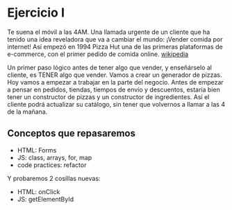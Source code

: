 # Ejercicio I
Te suena el móvil a las 4AM. Una llamada urgente de un cliente que ha tenido una idea reveladora que va a cambiar el mundo: 
¡Vender comida por internet!
Así empezó en 1994 Pizza Hut una de las primeras plataformas de e-commerce, con el primer pedido de comida online. [wikipedia](https://es.wikipedia.org/wiki/Pedido_de_comida_en_l%C3%ADnea)


Un primer paso lógico antes de tener algo que vender, y enseñárselo al cliente, es TENER algo que vender.
Vamos a crear un generador de pizzas.
Hoy vamos a empezar a trabajar en la parte del negocio. Antes de empezar a pensar en pedidos, tiendas, tiempos de envío y descuentos,
estaría bien tener un constructor de pizzas y un constructor de ingredientes. Así el cliente podrá actualizar su catálogo, 
sin tener que volvernos a llamar a las 4 de la mañana.

## Conceptos que repasaremos
   * HTML: Forms
   * JS: class, arrays, for, map
   * code practices: refactor

 Y probaremos 2 cosillas nuevas:
   * HTML: onClick
   * JS: getElementById
